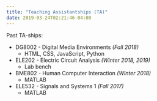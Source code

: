 ```yaml
---
title: "Teaching Assistantships (TA)"
date: 2019-03-24T02:21:46-04:00
---
```


Past TA-ships:
* DG8002 - Digital Media Environments	*(Fall 2018)*
	* HTML, CSS, JavaScript, Python
* ELE202 - Electric Circuit Analysis 	*(Winter 2018, 2019)*
	* Lab bench
* BME802 - Human Computer Interaction	*(Winter 2018)* 
	* MATLAB
* ELE532 - Signals and Systems 1 		*(Fall 2017)*
	* MATLAB
